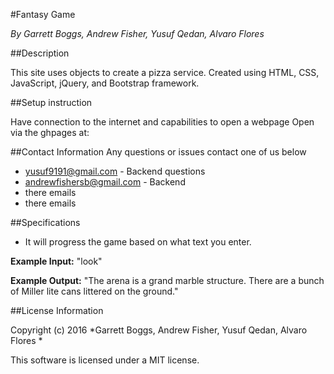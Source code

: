 #Fantasy Game

_By Garrett Boggs, Andrew Fisher, Yusuf Qedan, Alvaro Flores_

##Description

This site uses objects to create a pizza service. Created using HTML, CSS, JavaScript, jQuery, and Bootstrap framework.

##Setup instruction

Have connection to the internet and capabilities to open a webpage
Open via the ghpages at:


##Contact Information
Any questions or issues contact one of us below

* yusuf9191@gmail.com - Backend questions
* andrewfishersb@gmail.com - Backend
* there emails
* there emails

##Specifications
* It will progress the game based on what text you enter.

**Example Input:** "look"

**Example Output:** "The arena is a grand marble structure. There are a bunch of Miller lite cans littered on the ground."

##License Information

Copyright (c) 2016 *Garrett Boggs, Andrew Fisher, Yusuf Qedan, Alvaro Flores *

This software is licensed under a MIT license.
